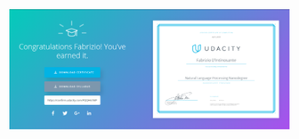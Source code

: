 <img src="https://raw.githubusercontent.com/faber6911/NLP-nanodegree-Udacity/master/certificate.PNG">
